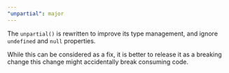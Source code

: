 ```yaml
---
"unpartial": major
---
```


The `unpartial()` is rewritten to improve its type management,
and ignore `undefined` and `null` properties.

While this can be considered as a fix,
it is better to release it as a breaking change this change might accidentally break consuming code.
